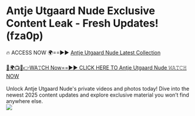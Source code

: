 # Antje Utgaard Nude Exclusive Content Leak - Fresh Updates! (fza0p)

🔥 ACCESS NOW 🌍==►► <a href="https://tinyurl.com/yc657z5k" rel="nofollow">Antje Utgaard Nude Latest Collection</a>
<br><br>
[🔴🌍📺📱👉WA𝚃CH Now==►► CLICK HERE TO Antje Utgaard Nude 𝚆𝙰𝚃𝙲𝙷 NOW](https://tinyurl.com/yc657z5k)
<br><br>
Unlock Antje Utgaard Nude's private videos and photos today! Dive into the newest 2025 content updates and explore exclusive material you won’t find anywhere else.
<br>
<a href="https://tinyurl.com/yc657z5k" rel="nofollow" data-target="animated-image.originalLink"><img src="https://camo.githubusercontent.com/8a4f000d20f83aca3bf7ec5f350d767afa0574a8a352519fd8cfa583a6f93a33/68747470733a2f2f692e696d6775722e636f6d2f644a486b345a712e676966" data-canonical-src="https://i.imgur.com/dJHk4Zq.gif" style="max-width: 100%; display: inline-block;" data-target="animated-image.originalImage"></a>
<br>
